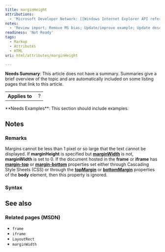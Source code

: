 ```yaml
---
title: marginHeight
attributions:
  - 'Microsoft Developer Network: [[Windows Internet Explorer API reference](http://msdn.microsoft.com/en-us/library/ie/hh828809%28v=vs.85%29.aspx) Article]'
notes:
  - 'Review import; Remove MS bias; Update/improve example; Update descriptions; Fix lists & compatibility info'
readiness: 'Not Ready'
tags:
  - Markup
  - Attributes
  - HTML
uri: html/attributes/marginHeight

---
```

**Needs Summary**: This article does not have a summary. Summaries give a brief overview of the topic and are automatically included on some listing pages that link to this article.

<table class="wikitable">
<tr>
<th>
Applies to

</th>
<td>
 ?

</td>
</tr>
</table>
**Needs Examples**: This section should include examples.

## Notes

### Remarks

Margins cannot be less than 1 pixel or so large that the text cannot be displayed. If **marginHeight** is specified but [**marginWidth**](/html/attributes/marginWidth) is not, **marginWidth** is set to 0. If the document hosted in the **frame** or **iframe** has [**margin-top**](/css/properties/margin-top) or [**margin-bottom**](/css/properties/margin-bottom) properties set either through Cascading Style Sheets (CSS) or through the [**topMargin**](/html/attributes/topMargin) or [**bottomMargin**](/html/attributes/bottomMargin) properties of the **body** element, then this property is ignored.

### Syntax

## See also

### Related pages (MSDN)

-   `frame`
-   `iframe`
-   `LayoutRect`
-   `marginWidth`
